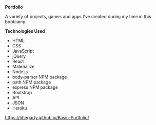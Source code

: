 **Portfolio**

A variety of projects, games and apps I've created during my time in this bootcamp

**Technologies Used**
- HTML
- CSS
- JavaScript
- jQuery
- React
- Materialize
- Node.js
- body-parser NPM package
- path NPM package
- express NPM package
- Bootstrap
- API
- JSON
- Heroku

 https://hhegarty.github.io/Basic-Portfolio/